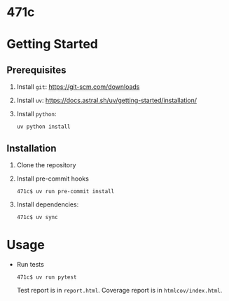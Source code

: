 # 471c




# Getting Started

## Prerequisites

1. Install `git`: https://git-scm.com/downloads

2. Install `uv`: https://docs.astral.sh/uv/getting-started/installation/

3. Install `python`: 

    ```console
    uv python install
    ```

## Installation

1. Clone the repository

2. Install pre-commit hooks
    ```console
    471c$ uv run pre-commit install
    ```

3. Install dependencies:
    ```console
    471c$ uv sync
    ```

# Usage

* Run tests

    ```console
    471c$ uv run pytest
    ```

    Test report is in `report.html`.
    Coverage report is in `htmlcov/index.html`.

